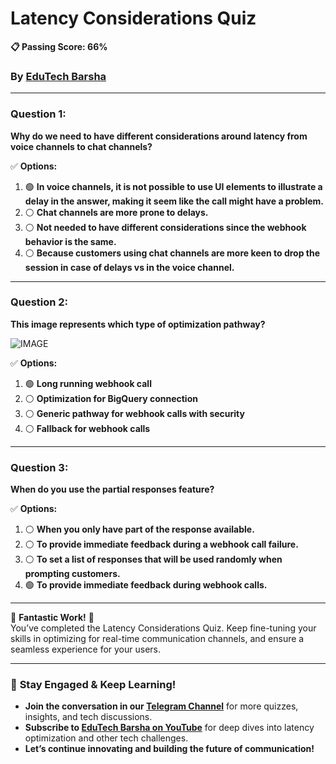 # **Latency Considerations Quiz**
**📋 Passing Score: 66%**  
### By [EduTech Barsha](https://www.youtube.com/@edutechbarsha)  

---

### **Question 1:**  
**Why do we need to have different considerations around latency from voice channels to chat channels?**  

✅ **Options:**  
1. 🟢 **In voice channels, it is not possible to use UI elements to illustrate a delay in the answer, making it seem like the call might have a problem.**  
2. ⚪ **Chat channels are more prone to delays.**  
3. ⚪ **Not needed to have different considerations since the webhook behavior is the same.**  
4. ⚪ **Because customers using chat channels are more keen to drop the session in case of delays vs in the voice channel.**  

---

### **Question 2:**  
**This image represents which type of optimization pathway?**  

![IMAGE](https://cdn.qwiklabs.com/sbMqZRdYwdpZxegrQgoaCMZf7BlnExmhkw%2FMVXh%2BWdQ%3D)

✅ **Options:**  
1. 🟢 **Long running webhook call**  
2. ⚪ **Optimization for BigQuery connection**  
3. ⚪ **Generic pathway for webhook calls with security**  
4. ⚪ **Fallback for webhook calls**  

---

### **Question 3:**  
**When do you use the partial responses feature?**  

✅ **Options:**  
1. ⚪ **When you only have part of the response available.**  
2. ⚪ **To provide immediate feedback during a webhook call failure.**  
3. ⚪ **To set a list of responses that will be used randomly when prompting customers.**  
4. 🟢 **To provide immediate feedback during webhook calls.**  

---

🎉 **Fantastic Work!** 🎉  
You’ve completed the Latency Considerations Quiz. Keep fine-tuning your skills in optimizing for real-time communication channels, and ensure a seamless experience for your users.

---

### 🚀 **Stay Engaged & Keep Learning!**  
- **Join the conversation in our [Telegram Channel](https://t.me/edutechbarsha)** for more quizzes, insights, and tech discussions.  
- **Subscribe to [EduTech Barsha on YouTube](https://www.youtube.com/@edutechbarsha)** for deep dives into latency optimization and other tech challenges.  
- **Let’s continue innovating and building the future of communication!**  
